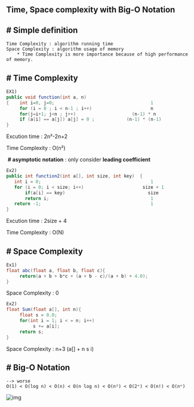 ## Time, Space complexity with Big-O Notation



## # Simple definition

```
Time Complexity : algorithm running time
Space Complexity : algorithm usage of memory
	* Time Complexity is more importance because of high performance of memory.
```



## # Time Complexity

```Java
EX1)
public void function(int a, n)
{	 int i=0, j=0;                                    1
     for (i = 0 ; i < n-1 ; i++)                      n            
     for(j=i+1; j<n ; j++)                     (n-1) * n       
     if (a[i] == a[j]) a[j] = 0 ;            (n-1) * (n-1)
}
```

Excution time : 2n²-2n+2

Time Complexity : O(n²)

​	**# asymptotic notation** : only consider **leading coefficient**





```Java
Ex2)
public int function2(int a[], int size, int key)  {
   int i = 0;                                         1
   for (i = 0; i < size; i++)                      size + 1
       if(a[i] == key)                               size
       return i;                                      1
   return -1;                                         1
}
```

Excution time : 2size + 4 

Time Complexity : O(N)



## # Space Complexity



```java
Ex1)
float abc(float a, float b, float c){
     return(a + b + b*c + (a + b - c)/(a + b) + 4.0);
}
```

Space Complexity : 0



```java
Ex2)
float Sum(float a[], int n){
     float s = 0.0;
     for(int i = 1; i < = n; i++)
          s += a[i];
     return s;
}
```

Space Complexity : n+3 (a[] + n s i)





## # Big-O Notation

```
--> worse
O(1) < O(log n) < O(n) < O(n log n) < O(n²) < O(2ⁿ) < O(n!) < O(nⁿ)
```

![img](http://cfile28.uf.tistory.com/image/260F4850559AB6672C45F1)





